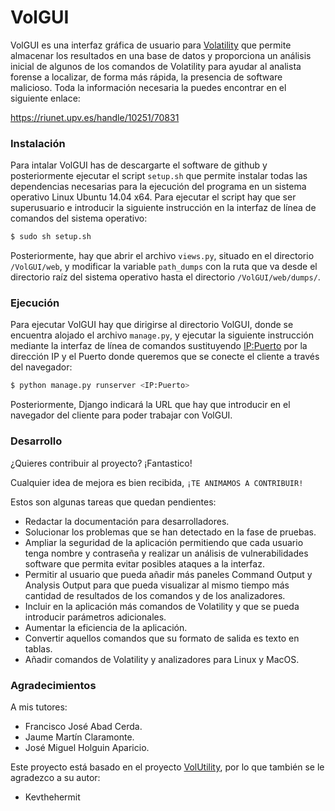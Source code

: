 # VolGUI
VolGUI es una interfaz gráfica de usuario para [Volatility][Volatility] que permite almacenar los resultados en una base de datos y proporciona un análisis inicial de algunos de los comandos de Volatility para ayudar al analista forense a localizar, de forma más rápida, la presencia de software malicioso.
Toda la información necesaria la puedes encontrar en el siguiente enlace:

https://riunet.upv.es/handle/10251/70831

### Instalación
Para intalar VolGUI has de descargarte el software de github y posteriormente ejecutar el script `setup.sh` que permite instalar todas las dependencias necesarias para la ejecución del programa en un sistema operativo Linux Ubuntu 14.04 x64.
Para ejecutar el script hay que ser superusuario e introducir la siguiente instrucción en la interfaz de línea de comandos del sistema operativo:

```sh
$ sudo sh setup.sh
```

Posteriormente, hay que abrir el archivo `views.py`, situado en el directorio `/VolGUI/web`, y modificar la variable `path_dumps` con la ruta que va desde el directorio raíz del sistema operativo hasta el directorio `/VolGUI/web/dumps/`.

### Ejecución
Para ejecutar VolGUI hay que dirigirse al directorio VolGUI, donde se encuentra alojado el archivo `manage.py`, y ejecutar la siguiente instrucción mediante la interfaz de línea de comandos sustituyendo <IP:Puerto> por la dirección IP y el Puerto donde queremos que se conecte el cliente a través del navegador:

```sh
$ python manage.py runserver <IP:Puerto>
```

Posteriormente, Django indicará la URL que hay que introducir en el navegador del cliente para poder trabajar con VolGUI.

### Desarrollo
¿Quieres contribuir al proyecto? ¡Fantastico!

Cualquier idea de mejora es bien recibida, `¡TE ANIMAMOS A CONTRIBUIR!`

Estos son algunas tareas que quedan pendientes:
- Redactar la documentación para desarrolladores.
- Solucionar los problemas que se han detectado en la fase de pruebas.
- Ampliar la seguridad de la aplicación permitiendo que cada usuario tenga nombre y contraseña y realizar un análisis de vulnerabilidades software que permita evitar posibles ataques a la interfaz.
- Permitir al usuario que pueda añadir más paneles Command Output y Analysis Output para que pueda visualizar al mismo tiempo más cantidad de resultados de los comandos y de los analizadores.
- Incluir en la aplicación más comandos de Volatility y que se pueda introducir parámetros adicionales.
- Aumentar la eficiencia de la aplicación.
- Convertir aquellos comandos que su formato de salida es texto en tablas.
- Añadir comandos de Volatility y analizadores para Linux y MacOS.


### Agradecimientos
A mis tutores:
- Francisco José Abad Cerda.
- Jaume Martín Claramonte.
- José Miguel Holguin Aparicio.

Este proyecto está basado en el proyecto [VolUtility][VolUtility], por lo que también se le agradezco a su autor:

- Kevthehermit

[VolUtility]: https://github.com/kevthehermit/VolUtility
[Volatility]: http://www.volatilityfoundation.org/
